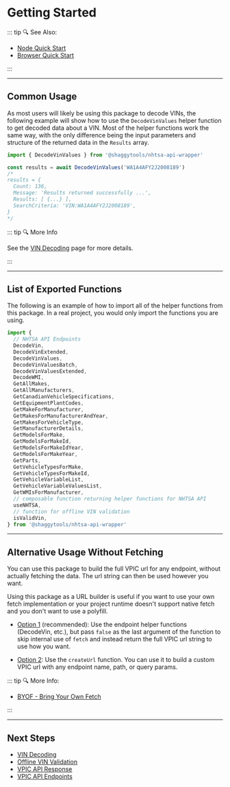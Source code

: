 # Getting Started

::: tip :mag: See Also:

- [Node Quick Start](../guide/install#node-quick-start)
- [Browser Quick Start](../guide/install#browser-quick-start)

:::

---

## Common Usage

As most users will likely be using this package to decode VINs, the following example will show how
to use the `DecodeVinValues` helper function to get decoded data about a VIN. Most of the helper
functions work the same way, with the only difference being the input parameters and structure of
the returned data in the `Results` array.

```typescript
import { DecodeVinValues } from '@shaggytools/nhtsa-api-wrapper'

const results = await DecodeVinValues('WA1A4AFY2J2008189')
/* 
results = {
  Count: 136,
  Message: 'Results returned successfully ...',
  Results: [ {...} ],
  SearchCriteria: 'VIN:WA1A4AFY2J2008189',
}
*/
```

::: tip :mag: More Info

See the [VIN Decoding](../guide/vin-decoding) page for more details.

:::

---

## List of Exported Functions

The following is an example of how to import all of the helper functions from this package.
In a real project, you would only import the functions you are using.

```javascript
import {
  // NHTSA API Endpoints
  DecodeVin,
  DecodeVinExtended,
  DecodeVinValues,
  DecodeVinValuesBatch,
  DecodeVinValuesExtended,
  DecodeWMI,
  GetAllMakes,
  GetAllManufacturers,
  GetCanadianVehicleSpecifications,
  GetEquipmentPlantCodes,
  GetMakeForManufacturer,
  GetMakesForManufacturerAndYear,
  GetMakesForVehicleType,
  GetManufacturerDetails,
  GetModelsForMake,
  GetModelsForMakeId,
  GetModelsForMakeIdYear,
  GetModelsForMakeYear,
  GetParts,
  GetVehicleTypesForMake,
  GetVehicleTypesForMakeId,
  GetVehicleVariableList,
  GetVehicleVariableValuesList,
  GetWMIsForManufacturer,
  // composable function returning helper functions for NHTSA API
  useNHTSA,
  // function for offline VIN validation
  isValidVin,
} from '@shaggytools/nhtsa-api-wrapper'
```

---

## Alternative Usage Without Fetching

You can use this package to build the full VPIC url for any endpoint, without actually fetching
the data. The url string can then be used however you want.

Using this package as a URL builder is useful if you want to use your own fetch implementation or
your project runtime doesn't support native fetch and you don't want to use a polyfill.

- [Option 1](../guide/bring-your-own-fetch#option-1-set-dofetch-to-false) (recommended):
  Use the endpoint helper functions (DecodeVin, etc.), but pass `false` as the last
  argument of the function to skip internal use of `fetch` and instead return the full VPIC url
  string to use how you want.

- [Option 2](../guide/bring-your-own-fetch#option-2-using-createurl):
  Use the `createUrl` function. You can use it to build a custom VPIC url with any endpoint name,
  path, or query params.

::: tip :mag: More Info:

- [BYOF - Bring Your Own Fetch](../guide/bring-your-own-fetch)

:::

---

## Next Steps

- [VIN Decoding](../guide/vin-decoding)
- [Offline VIN Validation](../guide/offline-vin-validation)
- [VPIC API Response](../api/vpic-api-response)
- [VPIC API Endpoints](../api/endpoints/#vpic-api-endpoints)
